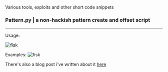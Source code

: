 Various tools, exploits and other short code snippets 


### Pattern.py | a non-hackish pattern create and offset script
---
Usage:

![fisk](http://tomasuh.github.io/images/patternhelp.png)

Examples:
![fisk](http://tomasuh.github.io/images/pattern1.py.png)

There's also a blog post i've written about it [here](http://tomasuh.github.io/2015/01/17/Pattern-create-and-offset.html)